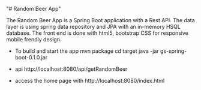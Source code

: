 "# Random Beer App" 

The Random Beer App is a Spring Boot application with a Rest API. The data layer is using spring data
repository and JPA with an in-memory HSQL database.
The front end is done with html5, bootstrap CSS for responsive mobile frendly design. 

* To build and start the app
mvn package
cd target
java -jar gs-spring-boot-0.1.0.jar

* api http://localhost:8080/api/getRandomBeer
* access the home page with http://localhost:8080/index.html

